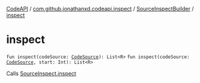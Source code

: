 [CodeAPI](../../index.md) / [com.github.jonathanxd.codeapi.inspect](../index.md) / [SourceInspectBuilder](index.md) / [inspect](.)

# inspect

`fun inspect(codeSource: `[`CodeSource`](../../com.github.jonathanxd.codeapi/-code-source/index.md)`): List<R>`
`fun inspect(codeSource: `[`CodeSource`](../../com.github.jonathanxd.codeapi/-code-source/index.md)`, start: Int): List<R>`

Calls [SourceInspect.inspect](../-source-inspect/inspect.md)

